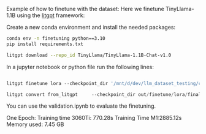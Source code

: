 Example of how to finetune with the dataset:
Here we finetune TinyLlama-1.1B using the [litgpt](https://github.com/Lightning-AI/litgpt/) framework:

Create a new conda environment and install the needed packages:
```bash
conda env -n finetuning python==3.10 
pip install requirements.txt

litgpt download --repo_id TinyLlama/TinyLlama-1.1B-Chat-v1.0

```
In a jupyter notebook or python file run the following lines:
```python

litgpt finetune lora --checkpoint_dir '/mnt/d/dev/llm_dataset_testing/checkpoints/TinyLlama/TinyLlama-1.1B-Chat-v1.0' --data JSON --data.json_path data/ --train.micro_batch_size 1 --train.global_batch_size 1 --train.epochs 1

litgpt convert from_litgpt     --checkpoint_dir out/finetune/lora/final    --output_dir out/hf_checkpoint
```
You can use the validation.ipynb to evaluate the finetuning.

One Epoch:
Training time 3060Ti: 770.28s
Training Time M1:2885.12s
Memory used: 7.45 GB